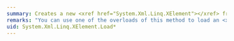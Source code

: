 ```yaml
---
summary: Creates a new <xref href="System.Xml.Linq.XElement"></xref> from a file specified by a URI, from an <xref href="System.IO.TextReader"></xref>, or from an <xref href="System.Xml.XmlReader"></xref>.
remarks: "You can use one of the overloads of this method to load an <xref:System.Xml.Linq.XElement> from a file, a <xref:System.IO.TextReader>, or an <xref:System.Xml.XmlReader>.  \n  \n To create an <xref:System.Xml.Linq.XElement> from a string that contains XML, use <xref:System.Xml.Linq.XElement.Parse%2A>."
uid: System.Xml.Linq.XElement.Load*
---
```

